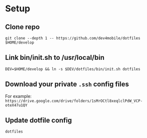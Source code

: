 # Setup

## Clone repo
```
git clone --depth 1 -- https://github.com/dev4mobile/dotfiles  $HOME/develop
```
## Link bin/init.sh to /usr/local/bin
```
DEV=$HOME/develop && ln -s $DEV/dotfiles/bin/init.sh dotfiles
```
## Download your private `.ssh` config files
For example: `https://drive.google.com/drive/folders/1sMrOCtl8xeqlclPdW_VCP-oteX47u1QY`
## Update dotfile config
```
dotfiles
```

